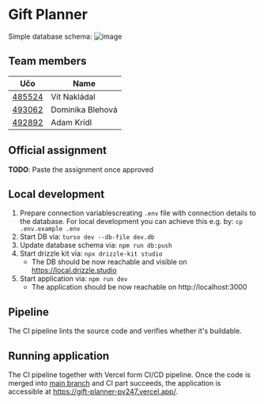 # Gift Planner
Simple database schema:
![image](https://github.com/user-attachments/assets/519ac0f4-1072-46f7-8719-14b979a53d99)

## Team members
| Učo                                              | Name             |
|--------------------------------------------------|------------------|
| [485524](https://is.muni.cz/auth/osoba/vitenuto) | Vít Nakládal     |
| [493062](https://is.muni.cz/auth/osoba/493062)   | Dominika Blehová |
| [492892](https://is.muni.cz/auth/osoba/492892)   | Adam Krídl       |

## Official assignment
**TODO**: Paste the assignment once approved

## Local development
1. Prepare connection variablescreating `.env` file with connection details to the database. For local development you can achieve this e.g. by: `cp .env.example .env`
2. Start DB via: `turso dev --db-file dev.db`
3. Update database schema via: `npm run db:push`
4. Start drizzle kit via: `npx drizzle-kit studio`
    - The DB should be now reachable and visible on https://local.drizzle.studio
5. Start application via: `npm run dev`
    - The application should be now reachable on http://localhost:3000

## Pipeline
The CI pipeline lints the source code and verifies whether it's buildable.

## Running application
The CI pipeline together with Vercel form CI/CD pipeline. Once the code is merged into [main branch](https://github.com/akridl/gift-planner)
and CI part succeeds, the application is accessible at https://gift-planner-pv247.vercel.app/.
